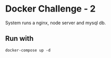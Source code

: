 # Docker Challenge - 2

System runs a nginx, node server and mysql db.

## Run with
`docker-compose up -d`